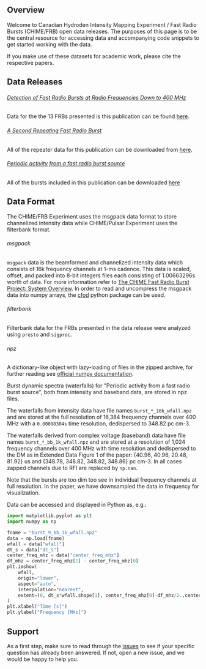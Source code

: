 ## Overview

Welcome to Canadian Hydroden Intensity Mapping Experiment / Fast Radio Bursts (CHIME/FRB) open data releases. The purposes of this page is to be the central resource for accessing data and accompanying code snippets to get started working with the data.

If you make use of these datasets for academic work, please cite the respective papers.

## Data Releases
###### [Detection of Fast Radio Bursts at Radio Frequencies Down to 400 MHz](https://arxiv.org/abs/1901.04524)

Data for the the 13 FRBs presented is this publication can be found [here](http://www.canfar.net/citation/landing?doi=19.0004).

###### [A Second Repeating Fast Radio Burst](https://arxiv.org/abs/1901.04525)

All of the repeater data for this publication can be downloaded from [here](http://www.canfar.net/citation/landing?doi=19.0005).

###### [Periodic activity from a fast radio burst source](https://arxiv.org/pdf/2001.10275.pdf)

All of the bursts included in this publication can be downloaded [here](https://doi.org/10.11570/20.0002)

## Data Format
The CHIME/FRB Experiment uses the msgpack data format to store channelized intensity data while CHIME/Pulsar Experiment uses the filterbank format.

###### msgpack
`msgpack` data is the beamformed and channelized intensity data which consists of 16k frequency channels at 1-ms cadence. This data is scaled, offset, and packed into 8-bit integers files each consisting of 1.00663296s worth of data. For more information refer to [The CHIME Fast Radio Burst Project: System Overview](https://arxiv.org/pdf/1803.11235.pdf). In order to read and uncompress the msgpack data into numpy arrays, the [cfod](https://github.com/chime-frb-open-data/chime-frb-open-data) python package can be used.

###### filterbank
Filterbank data for the FRBs presented in the data release were analyzed using `presto` and `sigproc`.

###### npz
A dictionary-like object with lazy-loading of files in the zipped archive, for further reading see [official numpy documentation](https://numpy.org/doc/stable/reference/generated/numpy.load.html).

Burst dynamic spectra (waterfalls) for "Periodic activity from a fast radio burst source", both from intensity and baseband data, are stored in npz files.

The waterfalls from intensity data have file names `burst_*_16k_wfall.npz` and are stored at the full resolution of 16,384 frequency channels over 400 MHz with a `0.00098304s` time resolution, dedispersed to 348.82 pc cm-3. 

The waterfalls derived from complex voltage (baseband) data have file names `burst_*_bb_1k_wfall.npz` and are stored at a resolution of 1,024 frequency channels over 400 MHz with time resolution and dedispersed to the DM as in Extended Data Figure 1 of the paper: {40.96, 40.96, 20.48, 81.92} us and {348.78, 348.82, 348.82, 348.86} pc cm-3. In all cases zapped channels due to RFI are replaced by `np.nan`. 

Note that the bursts are too dim too see in individual frequency channels at full resolution. In the paper, we have downsampled the data in frequency for visualization.

Data can be accessed and displayed in Python as, e.g.:
```python
import matplotlib.pyplot as plt
import numpy as np

fname = "burst_9_bb_1k_wfall.npz"
data = np.load(fname)
wfall = data["wfall"]
dt_s = data["dt_s"]
center_freq_mhz = data["center_freq_mhz"]
df_mhz = center_freq_mhz[1] - center_freq_mhz[0]
plt.imshow(
    wfall,
    origin="lower",
    aspect="auto",
    interpolation="nearest", 
    extent=(0, dt_s*wfall.shape[1], center_freq_mhz[0]-df_mhz/2.,center_freq_mhz[-1]+df_mhz/2.)
)
plt.xlabel("Time [s]")
plt.ylabel("Frequency [MHz]")
```
## Support
As a first step, make sure to read through the [issues](https://github.com/chime-frb-open-data/chime-frb-open-data.github.io/issues?q=) to see if your specific question has already been answered. If not, open a new issue, and we would be happy to help you.
